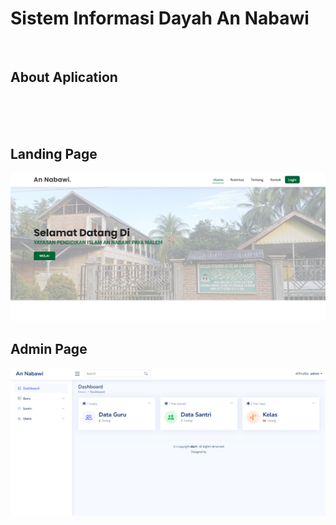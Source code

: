 # Sistem Informasi Dayah An Nabawi
<br/>

## About Aplication
<br />
<br />
<br />

## Landing Page


![Gambar](./imgR/gbr1.png)

## Admin Page


![Gambar](./imgR/gbr2.png)
